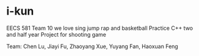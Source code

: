 # i-kun
EECS 581 Team 10
we love sing jump rap and basketball
Practice C++ two and half year
  Project for shooting game 

Team:
Chen Lu, Jiayi Fu, Zhaoyang Xue, Yuyang Fan, Haoxuan Feng
